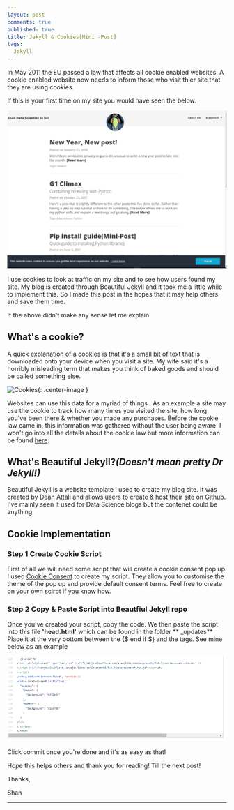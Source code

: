 ```yaml
---
layout: post
comments: true
published: true
title: Jekyll & Cookies[Mini -Post]
tags:
  Jekyll
---
```


In May 2011 the EU passed a law that affects all cookie enabled websites. A cookie enabled website now needs to inform those who visit thier site that they are using cookies.  

If this is your first time on my site you would have seen the below. 

![CookieConsent](/img/Cookie%20Consent.JPG)

I use cookies to look at traffic on my site and to see how users found my site. My blog is created through Beautiful Jekyll and it took me a little while to implement this. So I made this post in the hopes that it may help others and save them time. 

If the above didn't make any sense let me explain.

## What's a cookie?

A quick explanation of a cookies is that it's a small bit of text that is downloaded onto your device when you visit a site. My wife said it's a horribly misleading term that makes you think of baked goods and should be called something else. 

![Cookies](https://www.askideas.com/media/41/I-Got-99-Cookies-But-A-Bitch-Ate-One-Funny-Cookie-Meme-Picture.jpg){: .center-image }

Websites can use this data for a myriad of things . As an example a site may use the cookie to track how many times you visited the site, how long you've been there & whether you made any purchases.  Before the cookie law came in, this information was gathered without the user being aware. I won't go into all the details about the cookie law but more information can be found [here](https://www.cookielaw.org/faq/#Whatsthecookielawallabout). 


## What's Beautiful Jekyll?*(Doesn't mean pretty Dr Jekyll!)*

Beautiful Jekyll is a website template I used to create my blog site. It was created by Dean Attali and allows users to create & host their site on Github. I've mainly seen it used for Data Science blogs but the contenet could be anything. 

## Cookie Implementation


### **Step 1 Create Cookie Script**
First of all we will need some script that will create a cookie consent pop up. I used [Cookie Consent](https://cookieconsent.insites.com/download/) to create my script. They allow you to customise the theme of the pop up and provide default consent terms.
Feel free to create on your own scirpt if you know how.

### **Step 2 Copy & Paste Script into Beautfiul Jekyll repo**
Once you've created your script, copy the code. We then paste the script into this file **'head.html'** which can be found in the folder ** _updates**  Place it at the very bottom between the {$ end if $} and the </head> tags. See mine below as an example

![example](/img/Head_HTML.PNG)

Click commit once you're done and it's as easy as that!

Hope this helps others and thank you for reading! Till the next post!

Thanks,

Shan


----------

